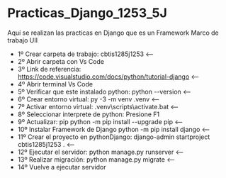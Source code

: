# Practicas_Django_1253_5J
Aquí se realizan las practicas en Django que es un Framework Marco de trabajo UII
- 1º Crear carpeta de trabajo: cbtis1285j1253 <--
- 2º Abrir carpeta con Vs Code
- 3º Link de referencia: https://code.visualstudio.com/docs/python/tutorial-django <--
- 4º Abrir terminal Vs Code
- 5º Verificar que este instalado python: python --version <--
- 6º Crear entorno virtual: py -3 -m venv .venv <--
- 7º Activar entorno virtual: .venv\scripts\activate.bat <--
- 8º Seleccionar interprete de python: Presione F1 
- 9º Actualizar: pip python -m pip install --upgrade pip <--
- 10º Instalar Framework de Django python -m pip install django <--
- 11º Crear el proyecto en pythonDjango: django-admin startproject cbtis1285j1253 . <-- 
- 12º Ejecutar el servidor:  python manage.py runserver <--
- 13º Realizar migración: python manage.py migrate <--
- 14º Vuelve a ejecutar servidor
